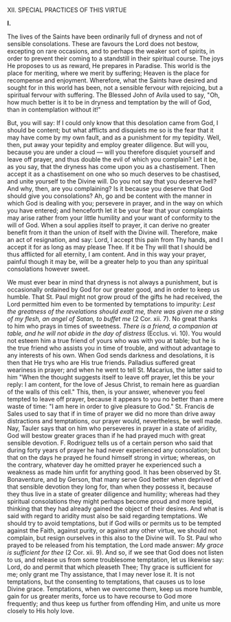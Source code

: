 
XII\. SPECIAL PRACTICES OF THIS VIRTUE

**I\.**

The lives of the Saints have been ordinarily full of dryness and not of sensible consolations. These are favours the Lord does not bestow, excepting on rare occasions, and to perhaps the weaker sort of spirits, in order to prevent their coming to a standstill in their spiritual course. The joys He proposes to us as reward, He prepares in Paradise. This world is the place for meriting, where we merit by suffering; Heaven is the place for recompense and enjoyment. Wherefore, what the Saints have desired and sought for in this world has been, not a sensible fervour with rejoicing, but a spiritual fervour with suffering. The Blessed John of Avila used to say, \"Oh, how much better is it to be in dryness and temptation by the will of God, than in contemplation without it!\"

But, you will say: If I could only know that this desolation came from God, I should be content; but what afflicts and disquiets me so is the fear that it may have come by my own fault, and as a punishment for my tepidity. Well, then, put away your tepidity and employ greater diligence. But will you, because you are under a cloud — will you therefore disquiet yourself and leave off prayer, and thus double the evil of which you complain? Let it be, as you say, that the dryness has come upon you as a chastisement. Then accept it as a chastisement on one who so much deserves to be chastised, and unite yourself to the Divine will. Do you not say that you deserve hell? And why, then, are you complaining? Is it because you deserve that God should give you consolations? Ah, go and be content with the manner in which God is dealing with you; persevere in prayer, and in the way on which you have entered; and henceforth let it be your fear that your complaints may arise rather from your little humility and your want of conformity to the will of God. When a soul applies itself to prayer, it can derive no greater benefit from it than the union of itself with the Divine will. Therefore, make an act of resignation, and say: Lord, I accept this pain from Thy hands, and I accept it for as long as may please Thee. If it be Thy will that I should be thus afflicted for all eternity, I am content. And in this way your prayer, painful though it may be, will be a greater help to you than any spiritual consolations however sweet.

We must ever bear in mind that dryness is not always a punishment, but is occasionally ordained by God for our greater good, and in order to keep us humble. That St. Paul might not grow proud of the gifts he had received, the Lord permitted him even to be tormented by temptations to impurity: *Lest the greatness of the revelations should exalt me, there was given me a sting of my flesh, an angel of Satan, to buffet me* (2 Cor. xii. 7). No great thanks to him who prays in times of sweetness. *There is a friend, a companion at table, and he will not abide in the day of distress* (Ecclus. vi. 10). You would not esteem him a true friend of yours who was with you at table; but he is the true friend who assists you in time of trouble, and without advantage to any interests of his own. When God sends darkness and desolations, it is then that He trys who are His true friends. Palladius suffered great weariness in prayer; and when he went to tell St. Macarius, the latter said to him \"When the thought suggests itself to leave off prayer, let this be your reply: I am content, for the love of Jesus Christ, to remain here as guardian of the walls of this cell.\" This, then, is your answer, whenever you feel tempted to leave off prayer, because it appears to you no better than a mere waste of time: \"I am here in order to give pleasure to God.\" St. Francis de Sales used to say that if in time of prayer we did no more than drive away distractions and temptations, our prayer would, nevertheless, be well made. Nay, Tauler says that on him who perseveres in prayer in a state of aridity, God will bestow greater graces than if he had prayed much with great sensible devotion. F. Rodriguez tells us of a certain person who said that during forty years of prayer he had never experienced any consolation; but that on the days he prayed he found himself strong in virtue; whereas, on the contrary, whatever day he omitted prayer he experienced such a weakness as made him unfit for anything good. It has been observed by St. Bonaventure, and by Gerson, that many serve God better when deprived of that sensible devotion they long for, than when they possess it, because they thus live in a state of greater diligence and humility; whereas had they spiritual consolations they might perhaps become proud and more tepid, thinking that they had already gained the object of their desires. And what is said with regard to aridity must also be said regarding temptations. We should try to avoid temptations, but if God wills or permits us to be tempted against the Faith, against purity, or against any other virtue, we should not complain, but resign ourselves in this also to the Divine will. To St. Paul who prayed to be released from his temptation, the Lord made answer: *My grace is sufficient for thee* (2 Cor. xii. 9). And so, if we see that God does not listen to us, and release us from some troublesome temptation, let us likewise say: Lord, do and permit that which pleaseth Thee; Thy grace is sufficient for me; only grant me Thy assistance, that I may never lose it. It is not temptations, but the consenting to temptations, that causes us to lose Divine grace. Temptations, when we overcome them, keep us more humble, gain for us greater merits, force us to have recourse to God more frequently; and thus keep us further from offending Him, and unite us more closely to His holy love.

